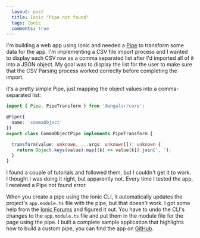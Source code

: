 ```yaml
---
  layout: post
  title: Ionic "Pipe not found"
  tags: Ionic
  comments: true
---
```


I'm building a web app using Ionic and needed a [Pipe](https://angular.io/guide/pipes) to transform some data for the app. I'm implementing a CSV file import process and I wanted to display each CSV row as a comma separated list after I'd imported all of it into a JSON object. My goal was to display the list for the user to make sure that the CSV Parsing process worked correctly before completing the import.

it's a pretty simple Pipe, just mapping the object values into a comma-separated list:

```typescript
import { Pipe, PipeTransform } from '@angular/core';

@Pipe({
  name: 'commaObject'
})
export class CommaObjectPipe implements PipeTransform {

  transform(value: unknown, ...args: unknown[]): unknown {
    return Object.keys(value).map((k) => value[k]).join(', ');
  }
}
```

I found a couple of tutorials and followed them, but I couldn't get it to work. I thought I was doing it right, but apparently not. Every time I tested the app, I received a Pipe not found error.

When you create a pipe using the Ionic CLI, it automatically updates the project's `app.module.ts` file with the pipe, but that doesn't work. I got some help from the [Ionic Forums](https://forum.ionicframework.com/t/custom-pipe-could-not-be-found/204537) and figured it out. You have to undo the CLI's changes to the `app.module.ts` file and put them in the module file for the page using the pipe. I built a complete sample application that highlights how to build a custom pipe, you can find the app on [GitHub](https://github.com/johnwargo/ionic-pipes-example).